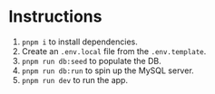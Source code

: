 # Instructions

1. `pnpm i` to install dependencies.
2. Create an `.env.local` file from the `.env.template`.
3. `pnpm run db:seed` to populate the DB.
4. `pnpm run db:run` to spin up the MySQL server.
5. `pnpm run dev` to run the app.
